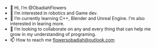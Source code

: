 - 👋 Hi, I’m @ObadiahFlowers
- 👀 I’m interested in robotics and Game dev. 
- 🌱 I’m currently learning C++, Blender and Unreal Engine. I'm also interested in learing more. 
- 💞️ I’m looking to collaborate on any and every thing that can help me grow in my understanding of programing.
- 📫 How to reach me flowersobadiah@outlook.com
